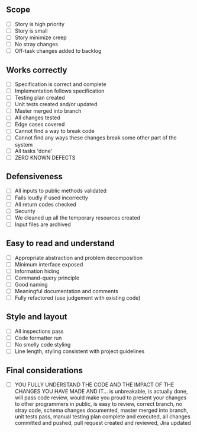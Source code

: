 ## Scope 

* [ ] Story is high priority
* [ ] Story is small
* [ ] Story minimize creep
* [ ] No stray changes
* [ ] Off-task changes added to backlog

## Works correctly

* [ ] Specification is correct and complete
* [ ] Implementation follows specification
* [ ] Testing plan created
* [ ] Unit tests created and/or updated
* [ ] Master merged into branch
* [ ] All changes tested
* [ ] Edge cases covered
* [ ] Cannot find a way to break code
* [ ] Cannot find any ways these changes break some other part of the system
* [ ] All tasks 'done'
* [ ] ZERO KNOWN DEFECTS

## Defensiveness

* [ ] All inputs to public methods validated
* [ ] Fails loudly if used incorrectly
* [ ] All return codes checked
* [ ] Security
* [ ] We cleaned up all the temporary resources created
* [ ] Input files are archived

## Easy to read and understand

* [ ] Appropriate abstraction and problem decomposition
* [ ] Minimum interface exposed
* [ ] Information hiding
* [ ] Command-query principle
* [ ] Good naming
* [ ] Meaningful documentation and comments
* [ ] Fully refactored (use judgement with existing code)

## Style and layout

* [ ] All inspections pass
* [ ] Code formatter run
* [ ] No smelly code styling
* [ ] Line length, styling consistent with project guidelines

## Final considerations

* [ ] YOU FULLY UNDERSTAND THE CODE AND THE IMPACT OF THE CHANGES YOU HAVE MADE AND IT... is unbreakable, is actually done, will pass code review, would make you proud to present your changes to other programmers in public, is easy to review, correct branch, no stray code, schema changes documented, master merged into branch, unit tests pass, manual testing plan complete and executed, all changes committed and pushed, pull request created and reviewed, Jira updated
